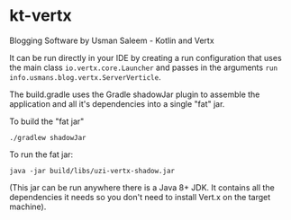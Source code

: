 # kt-vertx
Blogging Software by Usman Saleem - Kotlin and Vertx

It can be run directly in your IDE by creating a run configuration that uses the main class `io.vertx.core.Launcher`
and passes in the arguments `run info.usmans.blog.vertx.ServerVerticle`.

The build.gradle uses the Gradle shadowJar plugin to assemble the application and all it's dependencies into a single "fat" jar.

To build the "fat jar"

    ./gradlew shadowJar

To run the fat jar:

    java -jar build/libs/uzi-vertx-shadow.jar

(This jar can be run anywhere there is a Java 8+ JDK. It contains all the dependencies it needs so you don't need to 
install Vert.x on the target machine).
